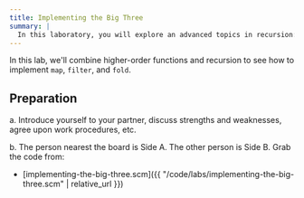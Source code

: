 ```yaml
---
title: Implementing the Big Three
summary: |
  In this laboratory, you will explore an advanced topics in recursion: building the higher-order recursive functions that we studied earlier in the course, "the big three."
---
```


In this lab, we'll combine higher-order functions and recursion to see how to implement `map`, `filter`, and `fold`.

## Preparation

a. Introduce yourself to your partner, discuss strengths and weaknesses,
agree upon work procedures, etc.

b. The person nearest the board is Side A. The other person is Side B.
Grab the code from:

* [implementing-the-big-three.scm]({{ "/code/labs/implementing-the-big-three.scm" | relative_url }})